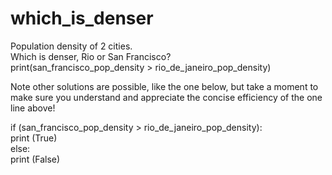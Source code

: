 # which_is_denser
Population density of 2 cities. <br>
Which is denser, Rio or San Francisco? <br>
print(san_francisco_pop_density > rio_de_janeiro_pop_density) <br>

Note other solutions are possible, like the one below, but take a moment to make sure you understand and appreciate the concise efficiency of the one line above!

if (san_francisco_pop_density > rio_de_janeiro_pop_density): <br>
    print (True) <br>
else: <br>
    print (False)
